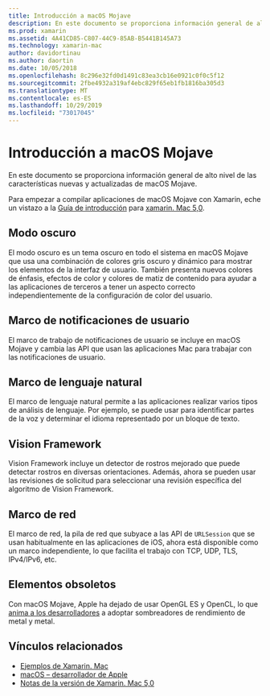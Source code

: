 ```yaml
---
title: Introducción a macOS Mojave
description: En este documento se proporciona información general de alto nivel de las características nuevas y actualizadas de macOS Mojave.
ms.prod: xamarin
ms.assetid: 4A41CD85-C807-44C9-85AB-B5441B145A73
ms.technology: xamarin-mac
author: davidortinau
ms.author: daortin
ms.date: 10/05/2018
ms.openlocfilehash: 8c296e32fd0d1491c83ea3cb16e0921c0f0c5f12
ms.sourcegitcommit: 2fbe4932a319af4ebc829f65eb1fb1816ba305d3
ms.translationtype: MT
ms.contentlocale: es-ES
ms.lasthandoff: 10/29/2019
ms.locfileid: "73017045"
---
```

# <a name="introduction-to-macos-mojave"></a>Introducción a macOS Mojave

En este documento se proporciona información general de alto nivel de las características nuevas y actualizadas de macOS Mojave.

Para empezar a compilar aplicaciones de macOS Mojave con Xamarin, eche un vistazo a la [Guía de introducción](~/mac/platform/introduction-to-macos-mojave/get-started.md) para [xamarin. Mac 5,0](https://github.com/xamarin/release-notes-archive/blob/master/release-notes/mac/xamarin.mac_5/xamarin.mac_5.0.md).

## <a name="dark-mode"></a>Modo oscuro

El modo oscuro es un tema oscuro en todo el sistema en macOS Mojave que usa una combinación de colores gris oscuro y dinámico para mostrar los elementos de la interfaz de usuario. También presenta nuevos colores de énfasis, efectos de color y colores de matiz de contenido para ayudar a las aplicaciones de terceros a tener un aspecto correcto independientemente de la configuración de color del usuario.

## <a name="user-notifications-framework"></a>Marco de notificaciones de usuario

El marco de trabajo de notificaciones de usuario se incluye en macOS Mojave y cambia las API que usan las aplicaciones Mac para trabajar con las notificaciones de usuario.

## <a name="natural-language-framework"></a>Marco de lenguaje natural

El marco de lenguaje natural permite a las aplicaciones realizar varios tipos de análisis de lenguaje. Por ejemplo, se puede usar para identificar partes de la voz y determinar el idioma representado por un bloque de texto.

## <a name="vision-framework"></a>Vision Framework

Vision Framework incluye un detector de rostros mejorado que puede detectar rostros en diversas orientaciones. Además, ahora se pueden usar las revisiones de solicitud para seleccionar una revisión específica del algoritmo de Vision Framework.

## <a name="network-framework"></a>Marco de red

El marco de red, la pila de red que subyace a las API de `URLSession` que se usan habitualmente en las aplicaciones de iOS, ahora está disponible como un marco independiente, lo que facilita el trabajo con TCP, UDP, TLS, IPv4/IPv6, etc.

## <a name="deprecations"></a>Elementos obsoletos

Con macOS Mojave, Apple ha dejado de usar OpenGL ES y OpenCL, lo que [anima a los desarrolladores](https://developer.apple.com/macos/whats-new/) a adoptar sombreadores de rendimiento de metal y metal.

## <a name="related-links"></a>Vínculos relacionados

- [Ejemplos de Xamarin. Mac](https://docs.microsoft.com/samples/browse/?products=xamarin&term=Xamarin.Mac)
- [macOS – desarrollador de Apple](https://developer.apple.com/macos/)
- [Notas de la versión de Xamarin. Mac 5,0](https://docs.microsoft.com/xamarin/mac/release-notes/5/5.0/)
